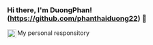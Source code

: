 ### Hi there, I'm DuongPhan!(https://github.com/phanthaiduong22) 👋

<a href="https://discordapp.com/users/542331676433317889">
  <img align="left" alt="DuongPhan's Discord" width="21px" src="https://img.icons8.com/color/48/000000/discord-new-logo.png" />
</a>

My personal responsitory
